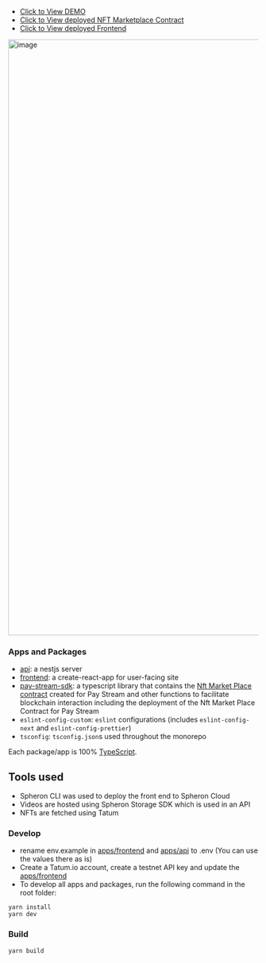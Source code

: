 - [Click to View DEMO](https://bit.ly/3Mj81x7)
- [Click to View deployed NFT Marketplace Contract](https://alfajores.celoscan.io/address/0x7daaf9b1b46eeb8309c9652c4d11600dbf66574f)
- [Click to View deployed Frontend](https://bafybeica4e2lrg672wsaptujt7ccny4mp7ej5rcp4qrthr63ckha663pha.ipfs.sphn.link/)


<img width="1201" alt="image" src="https://github.com/Havid-B/pay-stream/assets/86498114/264adf07-253a-4558-bbfc-8beb0ba67a0c">

### Apps and Packages

- [api](https://github.com/Havid-B/pay-stream/tree/main/apps/api): a nestjs server
- [frontend](https://github.com/Havid-B/pay-stream/tree/main/apps/frontend): a create-react-app for user-facing site
- [pay-stream-sdk](https://github.com/Havid-B/pay-stream/tree/main/packages/pay-stream-sdk): a typescript library that contains the [Nft Market Place contract](https://github.com/Havid-B/pay-stream/blob/main/packages/pay-stream-sdk/contracts/nft/ERC721_Market_Place.sol) created for Pay Stream and other functions to facilitate blockchain interaction including the deployment of the Nft Market Place Contract for Pay Stream
- `eslint-config-custom`: `eslint` configurations (includes `eslint-config-next` and `eslint-config-prettier`)
- `tsconfig`: `tsconfig.json`s used throughout the monorepo

Each package/app is 100% [TypeScript](https://www.typescriptlang.org/).


## Tools used

- Spheron CLI was used to deploy the front end to Spheron Cloud
- Videos are hosted using Spheron Storage SDK which is used in an API
- NFTs are fetched using Tatum


### Develop
- rename env.example in [apps/frontend](https://github.com/Havid-B/pay-stream/blob/main/apps/frontend/.env-example) and [apps/api](https://github.com/Havid-B/pay-stream/blob/main/apps/api/.env.example) to .env (You can use the values there as is)
- Create a Tatum.io account, create a testnet API key and update the [apps/frontend](https://github.com/Havid-B/pay-stream/blob/main/apps/frontend/.env-example)
- To develop all apps and packages, run the following command in the root folder:

```
yarn install
yarn dev
```


### Build


```
yarn build
```

